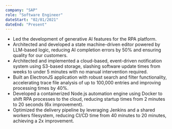 ```yaml
---
company: "SAP"
role: "Software Engineer"
dateStart: "02/01/2021"
dateEnd: "Present"
---
```


- Led the development of generative AI features for the RPA platform.
- Architected and developed a state machine-driven editor powered by LLM-based logic, reducing AI completion errors by 50% and ensuring quality for our customers.
- Architected and implemented a cloud-based, event-driven notification system using S3-based storage, slashing software update times from weeks to under 5 minutes with no manual intervention required.
- Built an ElectronJS application with robust search and filter functionality, accelerating trace file analysis of up to 100,000 entries and improving processing times by 40%.
- Developed a containerized Node.js automation engine using Docker to shift RPA processes to the cloud, reducing startup times from 2 minutes to 20 seconds (6x improvement).
- Optimized the delivery pipeline by leveraging Jenkins and a shared workers filesystem, reducing CI/CD time from 40 minutes to 20 minutes, achieving a 2x improvement.
